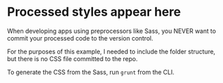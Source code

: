 # Processed styles appear here

When developing apps using preprocessors like Sass, you NEVER want to commit your processed code to the version control.

For the purposes of this example, I needed to include the folder structure, but there is no CSS file committed to the repo.

To generate the CSS from the Sass, run `grunt` from the CLI.
